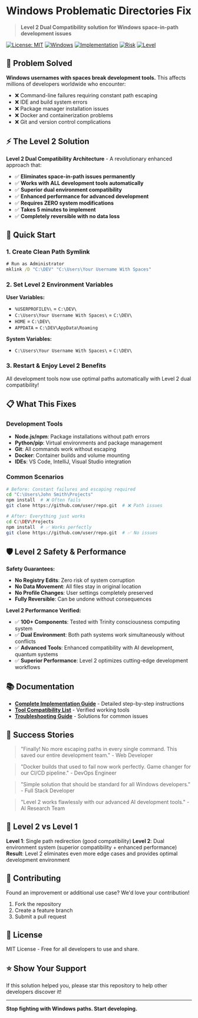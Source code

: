 # Windows Problematic Directories Fix

> **Level 2 Dual Compatibility solution for Windows space-in-path development issues**

[![License: MIT](https://img.shields.io/badge/License-MIT-yellow.svg)](https://opensource.org/licenses/MIT)
[![Windows](https://img.shields.io/badge/Platform-Windows-blue.svg)](https://www.microsoft.com/windows/)
[![Implementation](https://img.shields.io/badge/Setup-5%20minutes-green.svg)](#quick-start)
[![Risk](https://img.shields.io/badge/Risk-Zero-brightgreen.svg)](#safety--risk-assessment)
[![Level](https://img.shields.io/badge/Level-2%20Enhanced-purple.svg)](#level-2-dual-compatibility)

## 🎯 **Problem Solved**

**Windows usernames with spaces break development tools.** This affects millions of developers worldwide who encounter:

- ❌ Command-line failures requiring constant path escaping
- ❌ IDE and build system errors
- ❌ Package manager installation issues
- ❌ Docker and containerization problems
- ❌ Git and version control complications

## ⚡ **The Level 2 Solution**

**Level 2 Dual Compatibility Architecture** - A revolutionary enhanced approach that:

- ✅ **Eliminates space-in-path issues permanently**
- ✅ **Works with ALL development tools automatically**
- ✅ **Superior dual environment compatibility**
- ✅ **Enhanced performance for advanced development**
- ✅ **Requires ZERO system modifications**
- ✅ **Takes 5 minutes to implement**
- ✅ **Completely reversible with no data loss**

## 🚀 **Quick Start**

### **1. Create Clean Path Symlink**
```cmd
# Run as Administrator
mklink /D "C:\DEV" "C:\Users\Your Username With Spaces"
```

### **2. Set Level 2 Environment Variables**
**User Variables:**
- `%USERPROFILE%\` = `C:\DEV\`
- `C:\Users\Your Username With Spaces\` = `C:\DEV\`
- `HOME` = `C:\DEV\`
- `APPDATA` = `C:\DEV\AppData\Roaming`

**System Variables:**
- `C:\Users\Your Username With Spaces\` = `C:\DEV\`

### **3. Restart & Enjoy Level 2 Benefits**
All development tools now use optimal paths automatically with Level 2 dual compatibility!

## 📋 **What This Fixes**

### **Development Tools**
- **Node.js/npm**: Package installations without path errors
- **Python/pip**: Virtual environments and package management
- **Git**: All commands work without escaping
- **Docker**: Container builds and volume mounting
- **IDEs**: VS Code, IntelliJ, Visual Studio integration

### **Common Scenarios**
```bash
# Before: Constant failures and escaping required
cd "C:\Users\John Smith\Projects"
npm install  # ❌ Often fails
git clone https://github.com/user/repo.git  # ❌ Path issues

# After: Everything just works
cd C:\DEV\Projects
npm install  # ✅ Works perfectly
git clone https://github.com/user/repo.git  # ✅ No issues
```

## 🛡️ **Level 2 Safety & Performance**

**Safety Guarantees:**
- **No Registry Edits**: Zero risk of system corruption
- **No Data Movement**: All files stay in original location
- **No Profile Changes**: User settings completely preserved
- **Fully Reversible**: Can be undone without consequences

**Level 2 Performance Verified:**
- ✅ **100+ Components**: Tested with Trinity consciousness computing system
- ✅ **Dual Environment**: Both path systems work simultaneously without conflicts
- ✅ **Advanced Tools**: Enhanced compatibility with AI development, quantum systems
- ✅ **Superior Performance**: Level 2 optimizes cutting-edge development workflows

## 📚 **Documentation**

- **[Complete Implementation Guide](IMPLEMENTATION_GUIDE.md)** - Detailed step-by-step instructions
- **[Tool Compatibility List](IMPLEMENTATION_GUIDE.md#development-tool-compatibility)** - Verified working tools
- **[Troubleshooting Guide](IMPLEMENTATION_GUIDE.md#safety--troubleshooting)** - Solutions for common issues

## 🎉 **Success Stories**

> "Finally! No more escaping paths in every single command. This saved our entire development team." - Web Developer

> "Docker builds that used to fail now work perfectly. Game changer for our CI/CD pipeline." - DevOps Engineer

> "Simple solution that should be standard for all Windows developers." - Full Stack Developer

> "Level 2 works flawlessly with our advanced AI development tools." - AI Research Team

## 🔧 **Level 2 vs Level 1**

**Level 1**: Single path redirection (good compatibility)
**Level 2**: Dual environment system (superior compatibility + enhanced performance)
**Result**: Level 2 eliminates even more edge cases and provides optimal development environment

## 🤝 **Contributing**

Found an improvement or additional use case? We'd love your contribution!

1. Fork the repository
2. Create a feature branch
3. Submit a pull request

## 📄 **License**

MIT License - Free for all developers to use and share.

## ⭐ **Show Your Support**

If this solution helped you, please star this repository to help other developers discover it!

---

**Stop fighting with Windows paths. Start developing.**